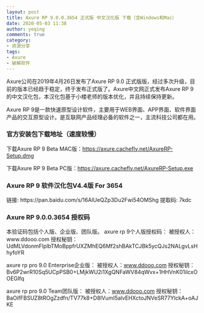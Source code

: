 ```yaml
---
layout: post
title: Axure RP 9.0.0.3654 正式版 中文汉化版 下载（含Windows和Mac）
date: 2020-05-03 11:38
author: yeqing
comments: true
category: 
- 资源分享
tags: 
- Axure
- 破解软件
---
```


Axure公司在2019年4月26日发布了Axure RP 9.0 正式版版，经过多次升级，目前的版本已经趋于稳定，终于发布正式版了。Axure中文网正式发布Axure RP 9的中文汉化包，本汉化包基于小楼老师的版本优化，并且持续保持更新。

Axure RP 9是一款快速原型设计软件，主要用于WEB界面、APP界面、软件界面产品的交互原型设计。是互联网产品经理必备的软件之一，主流科技公司都在用。
<h3>官方安装包下载地址（速度较慢）</h3>
下载Axure RP 9 Beta MAC版：<a href="https://axure.cachefly.net/AxureRP-Setup.dmg" target="_blank" rel="noopener noreferrer">https://axure.cachefly.net/AxureRP-Setup.dmg</a>

下载Axure RP 9 Beta PC版：<a href="https://axure.cachefly.net/AxureRP-Setup-Beta.exe" rel="nofollow">https://axure.cachefly.net/AxureRP-Setup.exe</a>
<h3>Axure RP 9 软件汉化包V4.4版 For 3654</h3>链接: https://pan.baidu.com/s/16AlUeQZp3Du2Fwi54OMShg
提取码: 7kdc
<h3>Axure RP 9.0.0.3654 授权码</h3>
本验证码包括个人版、企业版、团队版。
axure rp 9个人版授权码：
被授权人：www.ddooo.com
授权秘钥：UdMLVdonmFlplbTMoBppfrUXZMhEQ6Mf2shBAkTCJBk5ycQJs2NALgvLsHhyfoYR

axure rp pro 9.0 Enterprise企业版：
被授权人：www.ddooo.com
授权秘钥：Bv6P2wrR10Sq5UCpPSB0+LMjkWU2i1XgQNFaWV84qWvx+1HHVnK01ilcxOOEGIfq

axure rp pro 9.0 Team团队版：
被授权人：www.ddooo.com
授权秘钥：BaOifFBSUZ8tROgZzdfn/TV77k8+D8lVumI5alvEHXctoJNVeSR77YlckA+oAJKE
